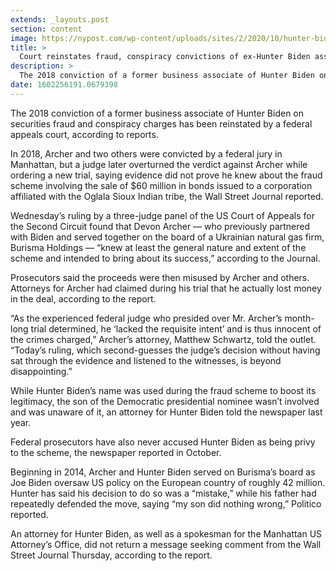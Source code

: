 ```yaml
--- 
extends: _layouts.post 
section: content 
image: https://nypost.com/wp-content/uploads/sites/2/2020/10/hunter-biden-01.jpg?quality=90&strip=all&w=1200 
title: > 
  Court reinstates fraud, conspiracy convictions of ex-Hunter Biden associate 
description: > 
  The 2018 conviction of a former business associate of Hunter Biden on securities fraud and conspiracy charges has been reinstated by a federal appeals court, according to reports.Attorneys for Archer had claimed during his trial that he actually lost money in the deal, according to the report.Federal prosecutors have also never accused Hunter Biden as being privy to the scheme, the newspaper reported in October.Beginning in 2014, Archer and Hunter Biden served on Burisma’s board as Joe Biden oversaw US policy on the European country of roughly 42 million.An attorney for Hunter Biden, as well as a spokesman for the Manhattan US Attorney’s Office, did not return a message seeking comment from the Wall Street Journal Thursday, according to the report. 
date: 1602256191.0679398 
--- 
```

The 2018 conviction of a former business associate of Hunter Biden on securities fraud and conspiracy charges has been reinstated by a federal appeals court, according to reports.

In 2018, Archer and two others were convicted by a federal jury in Manhattan, but a judge later overturned the verdict against Archer while ordering a new trial, saying evidence did not prove he knew about the fraud scheme involving the sale of $60 million in bonds issued to a corporation affiliated with the Oglala Sioux Indian tribe, the Wall Street Journal reported.

Wednesday’s ruling by a three-judge panel of the US Court of Appeals for the Second Circuit found that Devon Archer — who previously partnered with Biden and served together on the board of a Ukrainian natural gas firm, Burisma Holdings — “knew at least the general nature and extent of the scheme and intended to bring about its success,” according to the Journal.

Prosecutors said the proceeds were then misused by Archer and others. Attorneys for Archer had claimed during his trial that he actually lost money in the deal, according to the report.

“As the experienced federal judge who presided over Mr. Archer’s month-long trial determined, he ‘lacked the requisite intent’ and is thus innocent of the crimes charged,” Archer’s attorney, Matthew Schwartz, told the outlet. “Today’s ruling, which second-guesses the judge’s decision without having sat through the evidence and listened to the witnesses, is beyond disappointing.”

While Hunter Biden’s name was used during the fraud scheme to boost its legitimacy, the son of the Democratic presidential nominee wasn’t involved and was unaware of it, an attorney for Hunter Biden told the newspaper last year.

Federal prosecutors have also never accused Hunter Biden as being privy to the scheme, the newspaper reported in October.

Beginning in 2014, Archer and Hunter Biden served on Burisma’s board as Joe Biden oversaw US policy on the European country of roughly 42 million. Hunter has said his decision to do so was a “mistake,” while his father had repeatedly defended the move, saying “my son did nothing wrong,” Politico reported.

An attorney for Hunter Biden, as well as a spokesman for the Manhattan US Attorney’s Office, did not return a message seeking comment from the Wall Street Journal Thursday, according to the report.